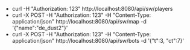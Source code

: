 - curl -H "Authorization: 123" http://localhost:8080/api/sw/players
- curl -X POST -H "Authorization: 123" -H "Content-Type: application/json" http://localhost:8080/api/sw/map -d '{"name":"de_dust2"}'
- curl -X POST -H "Authorization: 123" -H "Content-Type: application/json" http://localhost:8080/api/sw/bots -d '{"t":3, "ct":7}'
